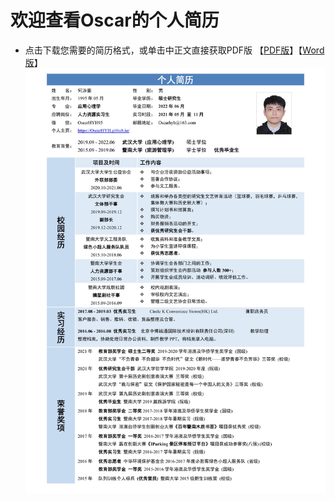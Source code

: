 # 欢迎查看Oscar的个人简历
* 点击下载您需要的简历格式，或单击中正文直接获取PDF版
【[PDF版](https://github.com/oscarhyh/oscarhyh.github.io/releases/download/Intern_Resume/HR_Intern_Resume_OscarHYH.pdf "想要方便复制文本，可下载Word版")】【[Word版](https://github.com/oscarhyh/oscarhyh.github.io/releases/download/Intern_Resume/HR_Intern_Resume_OscarHYH.doc "doc格式有几率错版，正常排版可下载PDF版")】
<a href="https://github.com/oscarhyh/oscarhyh.github.io/releases/download/Intern_Resume/HR_Intern_Resume_OscarHYH.pdf">![个人简历](https://github.com/oscarhyh/oscarhyh.github.io/blob/main/Resume.jpg "点击可以下载PDF版简历")</a>
